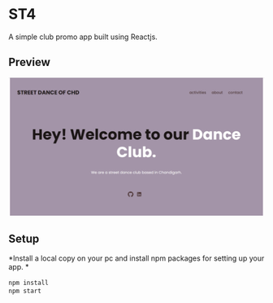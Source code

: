 # ST4 #
A simple club promo app built using Reactjs.

## Preview ##
![My Image](ss.png)

## Setup ##

*Install a local copy on your pc and install npm packages for setting up your app. * <br>
``` 
npm install
npm start
```
